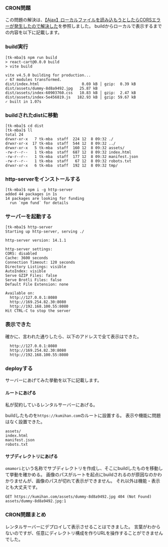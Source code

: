 ### CRON問題

この問題の解決は、[【Ajax】ローカルファイルを読み込もうとしたらCORSエラーが発生したので解決した](https://qiita.com/terufumi1122/items/39b2a3659bc585c07f64)を参照しました。
buildからローカルで表示するまでの内容を以下に記載します。

### build実行

```
[tk-mba]$ npm run build
> react-cart@0.0.0 build
> vite build

vite v4.5.0 building for production...
✓ 67 modules transformed.
dist/index.html                   0.69 kB │ gzip:  0.39 kB
dist/assets/dummy-8d8a9492.jpg   25.87 kB
dist/assets/index-60903760.css   10.83 kB │ gzip:  2.47 kB
dist/assets/index-5e456819.js   182.93 kB │ gzip: 59.67 kB
✓ built in 1.07s
```

### buildされたdistに移動

```
[tk-mba]$ cd dist 
[tk-mba]$ ll
total 24
drwxr-xr-x   7 tk-mba  staff  224 12  8 09:32 ./
drwxr-xr-x  17 tk-mba  staff  544 12  8 09:32 ../
drwxr-xr-x   5 tk-mba  staff  160 12  8 09:32 assets/
-rw-r--r--   1 tk-mba  staff  687 12  8 09:32 index.html
-rw-r--r--   1 tk-mba  staff  177 12  8 09:32 manifest.json
-rw-r--r--   1 tk-mba  staff   67 12  8 09:32 robots.txt
drwxr-xr-x   6 tk-mba  staff  192 12  8 09:32 tmp/
```

### http-serverをインストールする

```
[tk-mba]$ npm i -g http-server
added 44 packages in 1s
14 packages are looking for funding
  run `npm fund` for details
```

### サーバーを起動する

```
[tk-mba]$ http-server
Starting up http-server, serving ./

http-server version: 14.1.1

http-server settings: 
CORS: disabled
Cache: 3600 seconds
Connection Timeout: 120 seconds
Directory Listings: visible
AutoIndex: visible
Serve GZIP Files: false
Serve Brotli Files: false
Default File Extension: none

Available on:
  http://127.0.0.1:8080
  http://169.254.82.30:8080
  http://192.168.100.55:8080
Hit CTRL-C to stop the server
```

### 表示できた

確かに、言われた通りしたら、以下のアドレスで全て表示はできた。

```
  http://127.0.0.1:8080
  http://169.254.82.30:8080
  http://192.168.100.55:8080
```

### deployする

サーバーにあげてみた挙動を以下に記載します。

#### ルートにあげる

私が契約しているレンタルサーバーにあげる。

buildしたものを`https://kumihan.com`のルートに設置する。
表示や機能に問題はなく設置できた。

```
assets/
index.html
manifest.json
robots.txt
```

#### サブディレクトリにあげる

`omamori`という名称でサブディレクトリを作成し、そこにbuildしたものを移動して挙動を確かめる。
画像のパスがルートを起点にbuildされるのが原因なのかわかりませんが、画像のパスが切れて表示ができません。
それ以外は機能・表示とも大丈夫です。

```
GET https://kumihan.com/assets/dummy-8d8a9492.jpg 404 (Not Found)
assets/dummy-8d8a9492.jpg:1 
```

### CRON問題まとめ

レンタルサーバーにデプロイして表示させることはできました。
言葉がわからないのですが、任意にディレクトリ構成を作りURLを操作することができませんでした。